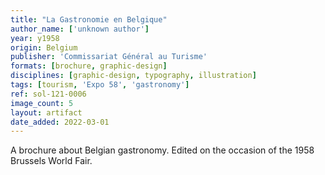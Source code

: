 ```yaml
---
title: "La Gastronomie en Belgique"
author_name: ['unknown author']
year: y1958
origin: Belgium
publisher: 'Commissariat Général au Turisme'
formats: [brochure, graphic-design]
disciplines: [graphic-design, typography, illustration]
tags: [tourism, 'Expo 58', 'gastronomy']
ref: sol-121-0006
image_count: 5
layout: artifact
date_added: 2022-03-01
---
```


A brochure about Belgian gastronomy. Edited on the occasion of the 1958 Brussels World Fair.
